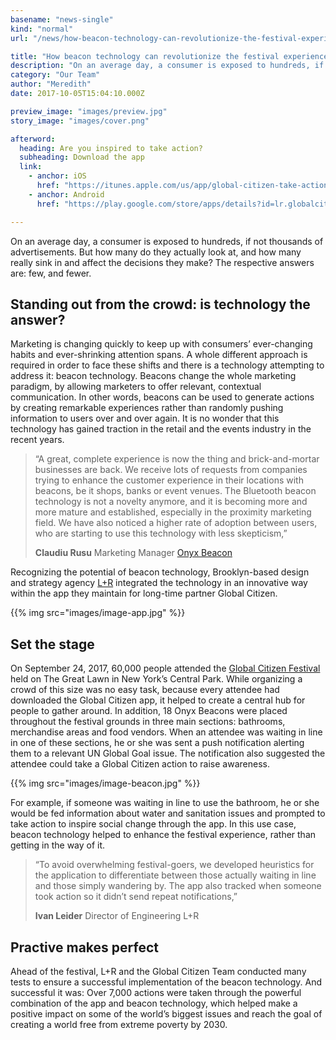 ```yaml
---
basename: "news-single"
kind: "normal"
url: "/news/how-beacon-technology-can-revolutionize-the-festival-experience.html"

title: "How beacon technology can revolutionize the festival experience"
description: "On an average day, a consumer is exposed to hundreds, if not thousands of advertisements. But how many do they actually look at, and how many really sink in and affect the decisions they make? The respective answers are: few, and fewer. Standing out from the crowd: is technology the answer? Marketing is changing quickly&hellip;"
category: "Our Team"
author: "Meredith"
date: 2017-10-05T15:04:10.000Z

preview_image: "images/preview.jpg"
story_image: "images/cover.png"

afterword:
  heading: Are you inspired to take action?
  subheading: Download the app
  link:
    - anchor: iOS
      href: "https://itunes.apple.com/us/app/global-citizen-take-action/id990655529?mt=8"
    - anchor: Android
      href: "https://play.google.com/store/apps/details?id=lr.globalcitizen.com"

---
```


On an average day, a consumer is exposed to hundreds, if not thousands of advertisements. But how many do they actually look at, and how many really sink in and affect the decisions they make? The respective answers are: few, and fewer.

## Standing out from the crowd: is technology the answer?

Marketing is changing quickly to keep up with consumers’ ever-changing habits and ever-shrinking attention spans. A whole different approach is required in order to face these shifts and there is a technology attempting to address it: beacon technology. Beacons change the whole marketing paradigm, by allowing marketers to offer relevant, contextual communication. In other words, beacons can be used to generate actions by creating remarkable experiences rather than randomly pushing information to users over and over again. It is no wonder that this technology has gained traction in the retail and the events industry in the recent years.

> “A great, complete experience is now the thing and brick-and-mortar businesses are back. We receive lots of requests from companies trying to enhance the customer experience in their locations with beacons, be it shops, banks or event venues. The Bluetooth beacon technology is not a novelty anymore, and it is becoming more and more mature and established, especially in the proximity marketing field. We have also noticed a higher rate of adoption between users, who are starting to use this technology with less skepticism,”
> 
> **Claudiu Rusu**
> Marketing Manager
> [Onyx Beacon](http://www.onyxbeacon.com/)

Recognizing the potential of beacon technology, Brooklyn-based design and strategy agency [L+R](/) integrated the technology in an innovative way within the app they maintain for long-time partner Global Citizen.

{{% img src="images/image-app.jpg" %}}

## Set the stage

On September 24, 2017, 60,000 people attended the [Global Citizen Festival](https://www.globalcitizen.org/en/) held on The Great Lawn in New York’s Central Park. While organizing a crowd of this size was no easy task, because every attendee had downloaded the Global Citizen app, it helped to create a central hub for people to gather around. In addition, 18 Onyx Beacons were placed throughout the festival grounds in three main sections: bathrooms, merchandise areas and food vendors. When an attendee was waiting in line in one of these sections, he or she was sent a push notification alerting them to a relevant UN Global Goal issue. The notification also suggested the attendee could take a Global Citizen action to raise awareness.

{{% img src="images/image-beacon.jpg" %}}

For example, if someone was waiting in line to use the bathroom, he or she would be fed information about water and sanitation issues and prompted to take action to inspire social change through the app. In this use case, beacon technology helped to enhance the festival experience, rather than getting in the way of it.

> “To avoid overwhelming festival-goers, we developed heuristics for the application to differentiate between those actually waiting in line and those simply wandering by. The app also tracked when someone took action so it didn’t send repeat notifications,”
>
> **Ivan Leider**
> Director of Engineering
> L+R

## Practive makes perfect

Ahead of the festival, L+R and the Global Citizen Team conducted many tests to ensure a successful implementation of the beacon technology. And successful it was: Over 7,000 actions were taken through the powerful combination of the app and beacon technology, which helped make a positive impact on some of the world’s biggest issues and reach the goal of creating a world free from extreme poverty by 2030.
